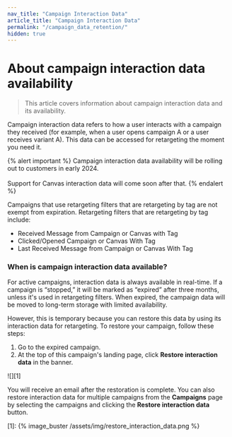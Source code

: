 ```yaml
---
nav_title: "Campaign Interaction Data"
article_title: "Campaign Interaction Data"
permalink: "/campaign_data_retention/"
hidden: true
---
```


# About campaign interaction data availability

> This article covers information about campaign interaction data and its availability.

Campaign interaction data refers to how a user interacts with a campaign they received (for example, when a user opens campaign A or a user receives variant A). This data can be accessed for retargeting the moment you need it.

{% alert important %}
Campaign interaction data availability will be rolling out to customers in early 2024. <br><br> Support for Canvas interaction data will come soon after that.
{% endalert %}

Campaigns that use retargeting filters that are retargeting by tag are not exempt from expiration. Retargeting filters that are retargeting by tag include:
* Received Message from Campaign or Canvas with Tag
* Clicked/Opened Campaign or Canvas With Tag
* Last Received Message from Campaign or Canvas With Tag

### When is campaign interaction data available?

For active campaigns, interaction data is always available in real-time. If a campaign is “stopped,” it will be marked as “expired” after three months, unless it's used in retargeting filters. When expired, the campaign data will be moved to long-term storage with limited availability. 

However, this is temporary because you can restore this data by using its interaction data for retargeting. To restore your campaign, follow these steps:

1. Go to the expired campaign.
2. At the top of this campaign's landing page, click **Restore interaction data** in the banner.

![][1]

You will receive an email after the restoration is complete. You can also restore interaction data for multiple campaigns from the **Campaigns** page by selecting the campaigns and clicking the **Restore interaction data** button.

[1]: {% image_buster /assets/img/restore_interaction_data.png %}


